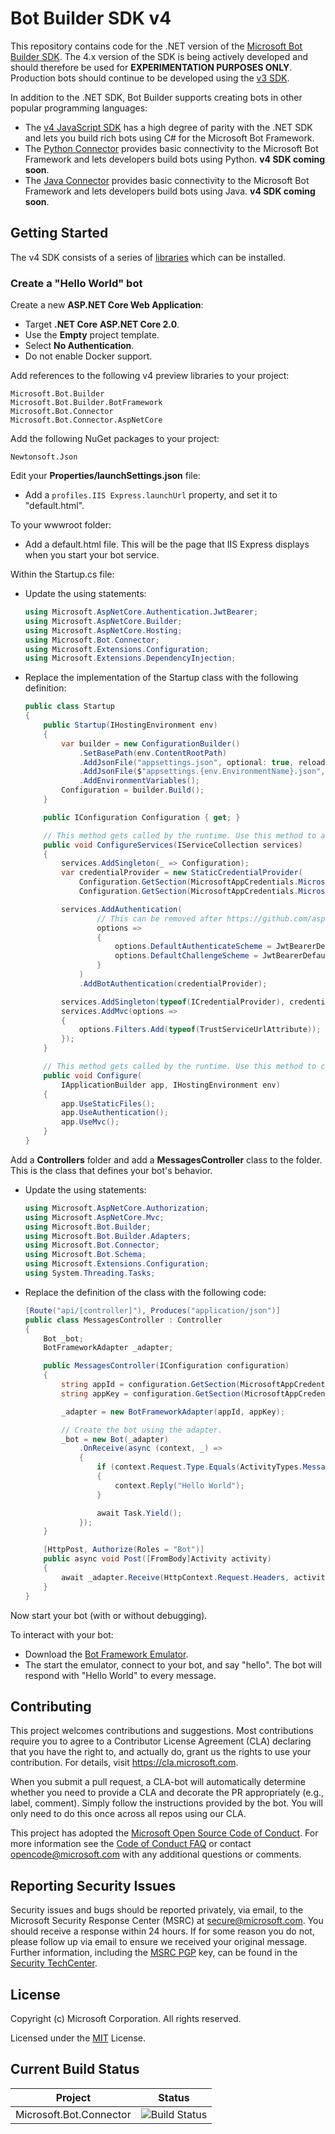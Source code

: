# Bot Builder SDK v4

This repository contains code for the .NET version of the [Microsoft Bot Builder SDK](https://github.com/Microsoft/botbuilder-dotnet).
The 4.x version of the SDK is being actively developed and should therefore be used for **EXPERIMENTATION PURPOSES ONLY**.
Production bots should continue to be developed using the [v3 SDK](https://github.com/Microsoft/BotBuilder/tree/master/CSharp).

In addition to the .NET SDK, Bot Builder supports creating bots in other popular programming languages:

- The [v4 JavaScript SDK](https://github.com/Microsoft/botbuilder-js) has a high degree of parity with the .NET SDK 
  and lets you build rich bots using C# for the Microsoft Bot Framework.
- The [Python Connector](https://github.com/Microsoft/botbuilder-python) provides basic connectivity to the Microsoft Bot Framework 
  and lets developers build bots using Python. **v4 SDK coming soon**.
- The [Java Connector](https://github.com/Microsoft/botbuilder-java) provides basic connectivity to the Microsoft Bot Framework 
  and lets developers build bots using Java. **v4 SDK coming soon**.

## Getting Started

The v4 SDK consists of a series of [libraries](/libraries) which can be installed.

<!--Include detailed instructions on how to install the libraries.-->

### Create a "Hello World" bot

Create a new **ASP.NET Core Web Application**:
- Target **.NET Core** **ASP.NET Core 2.0**.
- Use the **Empty** project template.
- Select **No Authentication**.
- Do not enable Docker support.

Add references to the following v4 preview libraries to your project:
```
Microsoft.Bot.Builder
Microsoft.Bot.Builder.BotFramework
Microsoft.Bot.Connector
Microsoft.Bot.Connector.AspNetCore
```

Add the following NuGet packages to your project:
```
Newtonsoft.Json
```

Edit your **Properties/launchSettings.json** file:
- Add a `profiles.IIS Express.launchUrl` property, and set it to "default.html".

To your wwwroot folder:
- Add a default.html file.
  This will be the page that IIS Express displays when you start your bot service.

Within the Startup.cs file:
- Update the using statements:

  ```csharp
  using Microsoft.AspNetCore.Authentication.JwtBearer;
  using Microsoft.AspNetCore.Builder;
  using Microsoft.AspNetCore.Hosting;
  using Microsoft.Bot.Connector;
  using Microsoft.Extensions.Configuration;
  using Microsoft.Extensions.DependencyInjection;
  ```

- Replace the implementation of the Startup class with the following definition:

  ```csharp
  public class Startup
  {
      public Startup(IHostingEnvironment env)
      {
          var builder = new ConfigurationBuilder()
              .SetBasePath(env.ContentRootPath)
              .AddJsonFile("appsettings.json", optional: true, reloadOnChange: true)
              .AddJsonFile($"appsettings.{env.EnvironmentName}.json", optional: true)
              .AddEnvironmentVariables();
          Configuration = builder.Build();
      }

      public IConfiguration Configuration { get; }

      // This method gets called by the runtime. Use this method to add services to the container.
      public void ConfigureServices(IServiceCollection services)
      {
          services.AddSingleton(_ => Configuration);
          var credentialProvider = new StaticCredentialProvider(
              Configuration.GetSection(MicrosoftAppCredentials.MicrosoftAppIdKey)?.Value,
              Configuration.GetSection(MicrosoftAppCredentials.MicrosoftAppPasswordKey)?.Value);

          services.AddAuthentication(
                  // This can be removed after https://github.com/aspnet/IISIntegration/issues/371 
                  options =>
                  {
                      options.DefaultAuthenticateScheme = JwtBearerDefaults.AuthenticationScheme;
                      options.DefaultChallengeScheme = JwtBearerDefaults.AuthenticationScheme;
                  }
              )
              .AddBotAuthentication(credentialProvider);

          services.AddSingleton(typeof(ICredentialProvider), credentialProvider);
          services.AddMvc(options =>
          {
              options.Filters.Add(typeof(TrustServiceUrlAttribute));
          });
      }

      // This method gets called by the runtime. Use this method to configure the HTTP request pipeline.
      public void Configure(
          IApplicationBuilder app, IHostingEnvironment env)
      {
          app.UseStaticFiles();
          app.UseAuthentication();
          app.UseMvc();
      }
  }
  ```

Add a **Controllers** folder and add a **MessagesController** class to the folder.
This is the class that defines your bot's behavior.
- Update the using statements:
  ```csharp
  using Microsoft.AspNetCore.Authorization;
  using Microsoft.AspNetCore.Mvc;
  using Microsoft.Bot.Builder;
  using Microsoft.Bot.Builder.Adapters;
  using Microsoft.Bot.Connector;
  using Microsoft.Bot.Schema;
  using Microsoft.Extensions.Configuration;
  using System.Threading.Tasks;
  ```
- Replace the definition of the class with the following code:
  ```csharp
  [Route("api/[controller]"), Produces("application/json")]
  public class MessagesController : Controller
  {
      Bot _bot;
      BotFrameworkAdapter _adapter;

      public MessagesController(IConfiguration configuration)
      {
          string appId = configuration.GetSection(MicrosoftAppCredentials.MicrosoftAppIdKey)?.Value ?? string.Empty;
          string appKey = configuration.GetSection(MicrosoftAppCredentials.MicrosoftAppPasswordKey)?.Value ?? string.Empty;

          _adapter = new BotFrameworkAdapter(appId, appKey);

          // Create the bot using the adapter. 
          _bot = new Bot(_adapter)
              .OnReceive(async (context, _) =>
              {
                  if (context.Request.Type.Equals(ActivityTypes.Message))
                  {
                      context.Reply("Hello World");
                  }

                  await Task.Yield();
              });
      }

      [HttpPost, Authorize(Roles = "Bot")]
      public async void Post([FromBody]Activity activity)
      {
          await _adapter.Receive(HttpContext.Request.Headers, activity);
      }
  }
  ```

Now start your bot (with or without debugging).

To interact with your bot:
- Download the [Bot Framework Emulator](https://github.com/Microsoft/BotFramework-Emulator).
- The start the emulator, connect to your bot, and say "hello".
  The bot will respond with "Hello World" to every message.

<!--
## Building

_Instructions on how to build and test the libraries yourself._
-->

## Contributing

This project welcomes contributions and suggestions.  Most contributions require you to agree to a
Contributor License Agreement (CLA) declaring that you have the right to, and actually do, grant us
the rights to use your contribution. For details, visit https://cla.microsoft.com.

When you submit a pull request, a CLA-bot will automatically determine whether you need to provide
a CLA and decorate the PR appropriately (e.g., label, comment). Simply follow the instructions
provided by the bot. You will only need to do this once across all repos using our CLA.

This project has adopted the [Microsoft Open Source Code of Conduct](https://opensource.microsoft.com/codeofconduct/).
For more information see the [Code of Conduct FAQ](https://opensource.microsoft.com/codeofconduct/faq/) or
contact [opencode@microsoft.com](mailto:opencode@microsoft.com) with any additional questions or comments.

## Reporting Security Issues
Security issues and bugs should be reported privately, via email, to the Microsoft Security Response Center (MSRC) at [secure@microsoft.com](mailto:secure@microsoft.com). You should receive a response within 24 hours. If for some reason you do not, please follow up via email to ensure we received your original message. Further information, including the [MSRC PGP](https://technet.microsoft.com/en-us/security/dn606155) key, can be found in the [Security TechCenter](https://technet.microsoft.com/en-us/security/default).

## License

Copyright (c) Microsoft Corporation. All rights reserved.

Licensed under the [MIT](https://github.com/Microsoft/vscode/blob/master/LICENSE.txt) License.


## Current Build Status
| Project  | Status |
| --- | --- |
| Microsoft.Bot.Connector | ![Build Status](https://fuselabs.visualstudio.com/_apis/public/build/definitions/86659c66-c9df-418a-a371-7de7aed35064/212/badge) |
